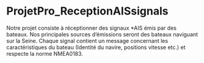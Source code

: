 # ProjetPro_ReceptionAISsignals
Notre projet consiste à réceptionner des signaux *AIS émis par des bateaux. Nos principales sources d’émissions seront des bateaux naviguant sur la Seine. Chaque signal contient un message concernant les caractéristiques du bateau (Identité du navire, positions vitesse etc.) et respecte la norme NMEA0183.

